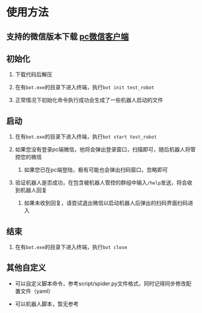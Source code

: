 # 使用方法

## 支持的微信版本下载 [pc微信客户端](https://github.com/tom-snow/wechat-windows-versions/releases/download/v3.6.0.18/WeChatSetup-3.6.0.18.exe)

## 初始化

1. 下载代码后解压

2. 在有`bot.exe`的目录下进入终端，执行`bot init test_robot`

3. 正常情况下初始化命令执行成功会生成了一些机器人启动的文件

## 启动

1. 在有`bot.exe`的目录下进入终端，执行`bot start test_robot`

2. 如果您没有登录pc端微信，他将会弹出登录窗口，扫描即可，随后机器人将管控您的微信
   
   1. 如果您已在pc端登陆，极有可能也会弹出扫码窗口，忽略即可

3. 验证机器人是否成功，在包含被机器人管控的群组中输入`/help`发送，将会收到机器人回复
   
   1. 如果未收到回复，请尝试退出微信以启动机器人后弹出的扫码界面扫码进入

## 结束

1. 在有`bot.exe`的目录下进入终端，执行`bot close`

## 其他自定义

- 可以自定义脚本命令，参考script/spider.py文件格式，同时记得同步修改配置文件（yaml）

- 可以机器人脚本，暂无参考


